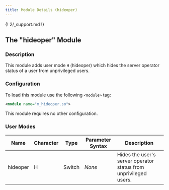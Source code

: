 ```yaml
---
title: Module Details (hideoper)
---
```


{! 2/_support.md !}

## The "hideoper" Module

### Description

This module adds user mode `H` (hideoper) which hides the server operator status of a user from unprivileged users.

### Configuration

To load this module use the following `<module>` tag:

```xml
<module name="m_hideoper.so">
```

This module requires no other configuration.

### User Modes

Name     | Character | Type   | Parameter Syntax | Description
-------- | --------- | ------ | ---------------- | -----------
hideoper | H         | Switch | *None*           | Hides the user's server operator status from unprivileged users.
